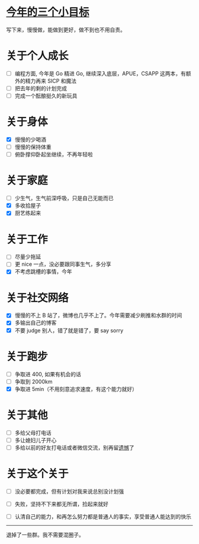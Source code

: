 # [今年的三个小目标](https://github.com/yihong0618/gitblog/issues/202)

写下来，慢慢做，能做到更好，做不到也不用自责。

# 关于个人成长

- [ ] 编程方面, 今年是 Go 精进 Go, 继续深入底层，APUE，CSAPP 这两本，有额外的精力再来 SICP  和魔法
- [ ] 把去年的剩的计划完成
- [ ] 完成一个酝酿挺久的新玩具

# 关于身体

- [x] 慢慢的少喝酒
- [ ] 慢慢的保持体重
- [ ] 俯卧撑仰卧起坐继续，不再年轻啦

# 关于家庭

- [ ] 少生气，生气前深呼吸，只是自己无能而已
- [x] 多收拾屋子
- [x] 厨艺练起来

# 关于工作

- [ ] 尽量少拖延
- [ ] 更 nice 一点，没必要跟同事生气，多分享
- [x] 不考虑跳槽的事情，今年

# 关于社交网络

- [x] 慢慢的不上 B 站了，微博也几乎不上了。今年需要减少刷推和水群的时间
- [x] 多输出自己的博客
- [x] 不要 judge 别人，错了就是错了，要 say sorry

# 关于跑步

- [ ] 争取进 400, 如果有机会的话
- [ ] 争取到 2000km
- [x] 争取进 5min（不用刻意追求速度，有这个能力就好）

# 关于其他

- [ ] 多给父母打电话
- [ ] 多让媳妇儿子开心
- [ ] 多给以前的好友打电话或者微信交流，别再留[遗憾](https://github.com/yihong0618/gitblog/issues/196)了

# 关于这个关于

- [ ] 没必要都完成，但有计划对我来说总别没计划强
- [ ] 失败，坚持不下来都无所谓，捡起来就好
- [ ] 认清自己的能力，和再怎么努力都是普通人的事实，享受普通人能达到的快乐


---

退掉了一些群。我不需要混圈子。